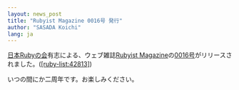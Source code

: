```yaml
---
layout: news_post
title: "Rubyist Magazine 0016号 発行"
author: "SASADA Koichi"
lang: ja
---
```


[日本Rubyの会][1]有志による、ウェブ雑誌[Rubyist
Magazine][2]の[0016号][3]がリリースされました。([\[ruby-list:42813\]][4])

いつの間にか二周年です。お楽しみください。



[1]: http://jp.rubyist.net/
[2]: http://jp.rubyist.net/magazine/
[3]: http://jp.rubyist.net/magazine/?0016
[4]: https://blade.ruby-lang.org/ruby-list/42813
